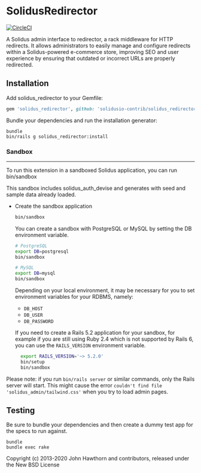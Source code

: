 SolidusRedirector
===============

[![CircleCI](https://circleci.com/gh/solidusio-contrib/solidus_redirector.svg?style=svg)](https://circleci.com/gh/solidusio-contrib/solidus_redirector)

A Solidus admin interface to redirector, a rack middleware for HTTP redirects. It allows administrators to easily manage and configure redirects within a Solidus-powered e-commerce store, improving SEO and user experience by ensuring that outdated or incorrect URLs are properly redirected.

Installation
------------

Add solidus_redirector to your Gemfile:

```ruby
gem 'solidus_redirector', github: 'solidusio-contrib/solidus_redirector'
```

Bundle your dependencies and run the installation generator:

```shell
bundle
bin/rails g solidus_redirector:install
```

### Sandbox
-----------

To run this extension in a sandboxed Solidus application, you can run bin/sandbox

This sandbox includes solidus\_auth\_devise and generates with seed and sample
data already loaded.

* Create the sandbox application

  ```bash
  bin/sandbox
  ```

  You can create a sandbox with PostgreSQL or MySQL by setting the DB environment variable.

  ```bash
  # PostgreSQL
  export DB=postgresql
  bin/sandbox

  # MySQL
  export DB=mysql
  bin/sandbox
  ```

  Depending on your local environment, it may be necessary for you to set environment variables for your RDBMS, namely:
    - `DB_HOST`
    - `DB_USER`
    - `DB_PASSWORD`

  If you need to create a Rails 5.2 application for your sandbox, for example
  if you are still using Ruby 2.4 which is not supported by Rails 6, you can
  use the `RAILS_VERSION` environment variable.

  ```bash
    export RAILS_VERSION='~> 5.2.0'
    bin/setup
    bin/sandbox
  ```

Please note: if you run `bin/rails server` or similar commands, only the Rails server will
start. This might cause the error `couldn't find file 'solidus_admin/tailwind.css'` when you
try to load admin pages.

Testing
-------

Be sure to bundle your dependencies and then create a dummy test app for the specs to run against.

```shell
bundle
bundle exec rake
```

Copyright (c) 2013-2020 John Hawthorn and contributors, released under the New BSD License
